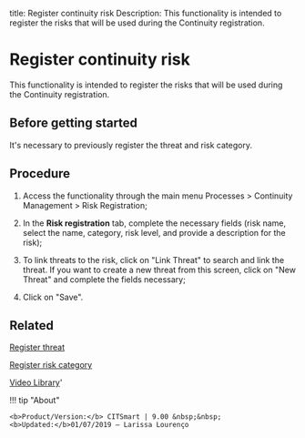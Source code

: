 title: Register continuity risk
Description: This functionality is intended to register the risks that will be used during the Continuity registration.
# Register continuity risk

This functionality is intended to register the risks that will be used during the Continuity registration.

Before getting started
--------------------------

It's necessary to previously register the threat and risk category.

Procedure
-------------

1.  Access the functionality through the main menu Processes \> Continuity
    Management \> Risk Registration;

2.  In the **Risk registration** tab, complete the necessary fields (risk name,
    select the name, category, risk level, and provide a description for the
    risk);

3.  To link threats to the risk, click on "Link Threat" to search and link the
    threat. If you want to create a new threat from this screen, click on "New
    Threat" and complete the fields necessary;

4.  Click on "Save".

Related
-----------

[Register threat](/en-us/citsmart-platform-9/processes/continuity/configuration/register-threat.html)

[Register risk category](/en-us/citsmart-platform-9/processes/continuity/configuration/risk-category.html)

<i class='fa fa-youtube-play  fa-2x' style='color:#97ce17;vertical-align: middle;'> </i> [Video Library](https://www.youtube.com/playlist?list=PLB5qK2uzf2RPwpIsGu97d5LVHeTNzpTMC)'

!!! tip "About"

    <b>Product/Version:</b> CITSmart | 9.00 &nbsp;&nbsp;
    <b>Updated:</b>01/07/2019 – Larissa Lourenço
